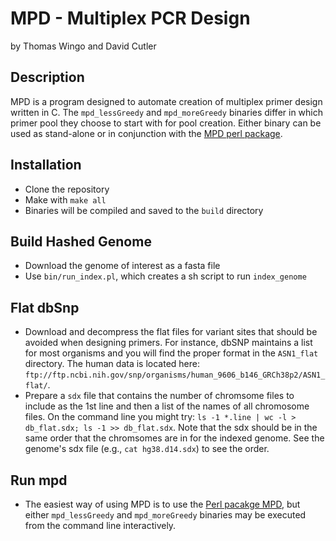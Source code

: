 MPD - Multiplex PCR Design
============================

by Thomas Wingo and David Cutler

## Description

MPD is a program designed to automate creation of multiplex primer design written in C. The `mpd_lessGreedy` and `mpd_moreGreedy` binaries differ in which primer pool they choose to start with for pool creation. Either binary can be used as stand-alone or in conjunction with the [MPD perl package](http://github.com/wingolab-org/mpd-perl).

## Installation
- Clone the repository
- Make with `make all`
- Binaries will be compiled and saved to the `build` directory

## Build Hashed Genome
- Download the genome of interest as a fasta file
- Use `bin/run_index.pl`, which creates a sh script to run `index_genome`

## Flat dbSnp
- Download and decompress the flat files for variant sites that should be avoided when designing primers. For instance, dbSNP maintains a list for most organisms and you will find the proper format in the `ASN1_flat` directory. The human data is located here: `ftp://ftp.ncbi.nih.gov/snp/organisms/human_9606_b146_GRCh38p2/ASN1_flat/`.
- Prepare a `sdx` file that contains the number of chromsome files to include as the 1st line and then a list of the names of all chromosome files. On the command line you might try: `ls -1 *.line | wc -l > db_flat.sdx; ls -1 >> db_flat.sdx`. Note that the sdx should be in the same order that the chromsomes are in for the indexed genome. See the genome's sdx file (e.g., `cat hg38.d14.sdx`) to see the order.

##  Run mpd
- The easiest way of using MPD is to use the [Perl pacakge MPD](http://github.com/wingolab-org/mpd-perl), but either `mpd_lessGreedy` and `mpd_moreGreedy` binaries may be executed from the command line interactively.
